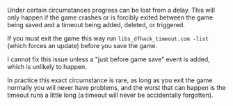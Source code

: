 
Under certain circumstances progress can be lost from a delay. This will only
happen if the game crashes or is forcibly exited between the game being saved
and a timeout being added, deleted, or triggered.

If you must exit the game this way run `libs_dfhack_timeout.com -list` (which
forces an update) before you save the game.

I cannot fix this issue unless a "just before game save" event is added, which
is unlikely to happen.

In practice this exact circumstance is rare, as long as you exit the game
normally you will never have problems, and the worst that can happen is the
timeout runs a little long (a timeout will never be accidentally forgotten).
